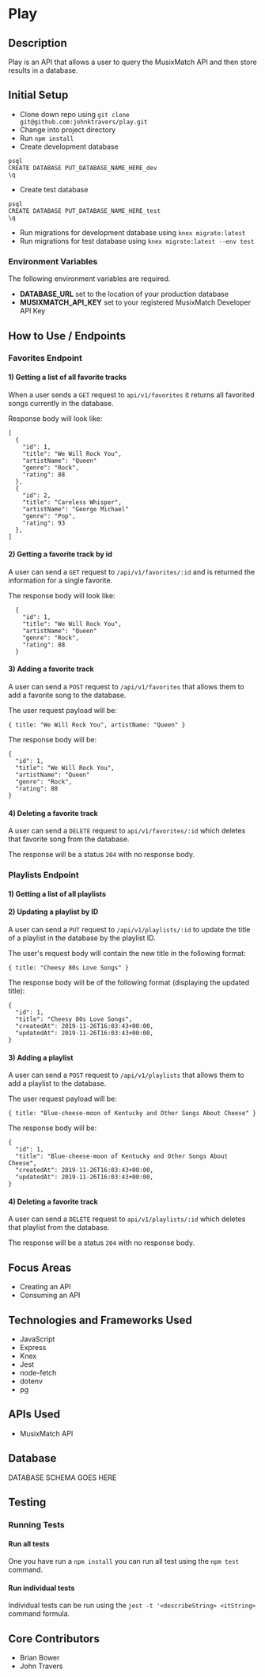 # Play

## Description

Play is an API that allows a user to query the MusixMatch API and then store results in a database.

## Initial Setup

- Clone down repo using `git clone git@github.com:johnktravers/play.git`
- Change into project directory
- Run `npm install`
- Create development database
```
psql
CREATE DATABASE PUT_DATABASE_NAME_HERE_dev
\q
```
- Create test database
```
psql
CREATE DATABASE PUT_DATABASE_NAME_HERE_test
\q
```
- Run migrations for development database using `knex migrate:latest`
- Run migrations for test database using `knex migrate:latest --env test`

### Environment Variables

The following environment variables are required.
- **DATABASE_URL** set to the location of your production database
- **MUSIXMATCH_API_KEY** set to your registered MusixMatch Developer API Key

## How to Use / Endpoints

### Favorites Endpoint

#### 1) Getting a list of all favorite tracks

When a user sends a `GET` request to `api/v1/favorites` it returns all favorited songs currently in the database.

Response body will look like:
```
[
  {
    "id": 1,
    "title": "We Will Rock You",
    "artistName": "Queen"
    "genre": "Rock",
    "rating": 88
  },
  {
    "id": 2,
    "title": "Careless Whisper",
    "artistName": "George Michael"
    "genre": "Pop",
    "rating": 93
  },
]
```

#### 2) Getting a favorite track by id

A user can send a `GET` request to `/api/v1/favorites/:id` and is returned the information for a single favorite.

The response body will look like:
```
  {
    "id": 1,
    "title": "We Will Rock You",
    "artistName": "Queen"
    "genre": "Rock",
    "rating": 88
  }
```

#### 3) Adding a favorite track

A user can send a `POST` request to `/api/v1/favorites` that allows them to add a favorite song to the database.

The user request payload will be:
```
{ title: "We Will Rock You", artistName: "Queen" }
```

The response body will be:
```
{
  "id": 1,
  "title": "We Will Rock You",
  "artistName": "Queen"
  "genre": "Rock",
  "rating": 88
}
```

#### 4) Deleting a favorite track

A user can send a `DELETE` request to `api/v1/favorites/:id` which deletes that favorite song from the database.

The response will be a status `204` with no response body.

### Playlists Endpoint

#### 1) Getting a list of all playlists

#### 2) Updating a playlist by ID

A user can send a `PUT` request to `/api/v1/playlists/:id` to update the title of a playlist in the database by the playlist ID.

The user's request body will contain the new title in the following format:
```
{ title: "Cheesy 80s Love Songs" }
```

The response body will be of the following format (displaying the updated title):
```
{
  "id": 1,
  "title": "Cheesy 80s Love Songs",
  "createdAt": 2019-11-26T16:03:43+00:00,
  "updatedAt": 2019-11-26T16:03:43+00:00,
}
```

#### 3) Adding a playlist

A user can send a `POST` request to `/api/v1/playlists` that allows them to add a playlist to the database.

The user request payload will be:
```
{ title: "Blue-cheese-moon of Kentucky and Other Songs About Cheese" }
```

The response body will be:
```
{
  "id": 1,
  "title": "Blue-cheese-moon of Kentucky and Other Songs About Cheese",
  "createdAt": 2019-11-26T16:03:43+00:00,
  "updatedAt": 2019-11-26T16:03:43+00:00,
}
```

#### 4) Deleting a favorite track

A user can send a `DELETE` request to `api/v1/playlists/:id` which deletes that playlist from the database.

The response will be a status `204` with no response body.

## Focus Areas

- Creating an API
- Consuming an API

## Technologies and Frameworks Used
- JavaScript
- Express
- Knex
- Jest
- node-fetch
- dotenv
- pg

## APIs Used
- MusixMatch API

## Database

DATABASE SCHEMA GOES HERE

## Testing

### Running Tests

#### Run all tests

One you have run a `npm install` you can run all test using the `npm test` command.

#### Run individual tests

Individual tests can be run using the `jest -t '<describeString> <itString>` command formula.

## Core Contributors
- Brian Bower
- John Travers
